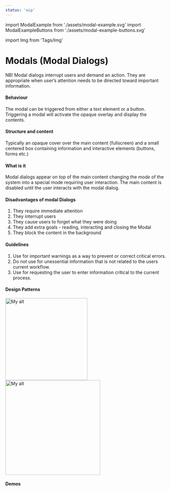 ```yaml
---
status: 'wip'
---
```


import ModalExample from './assets/modal-example.svg'
import ModalExampleButtons from './assets/modal-example-buttons.svg'

import Img from 'Tags/Img'

# Modals (Modal Dialogs)

NB! Modal dialogs interrupt users and demand an action. They are appropriate when user’s attention needs to be directed toward important information.

#### Behaviour

The modal can be triggered from either a text element or a button. Triggering a modal will activate the opaque overlay and display the contents.

#### Structure and content

Typically an opaque cover over the main content (fullscreen) and a small centered box containing information and interactive elements (buttons, forms etc.)

#### What is it

Modal dialogs appear on top of the main content changing the _mode_ of the system into a special mode requiring user interaction. The main content is disabled until the user interacts with the modal dialog.

#### Disadvantages of modal Dialogs

1.  They require immediate attention
2.  They interrupt users
3.  They cause users to forget what they were doing
4.  They add extra goals - reading, interacting and closing the Modal
5.  They block the content in the background

#### Guidelines

1.  Use for important warnings as a way to prevent or correct critical errors.
2.  Do not use for unessential information that is not related to the users current workflow.
3.  Use for requesting the user to enter information critical to the current process.

#### Design Patterns

<Img src={ModalExample} caption="Modal with header, text and close button (spacing suggestions in blue and pink)" alt="My alt" height="256" />
<Img src={ModalExampleButtons} caption="Modal with header, text, buttons and close button" alt="My alt" height="296" />

#### Demos
